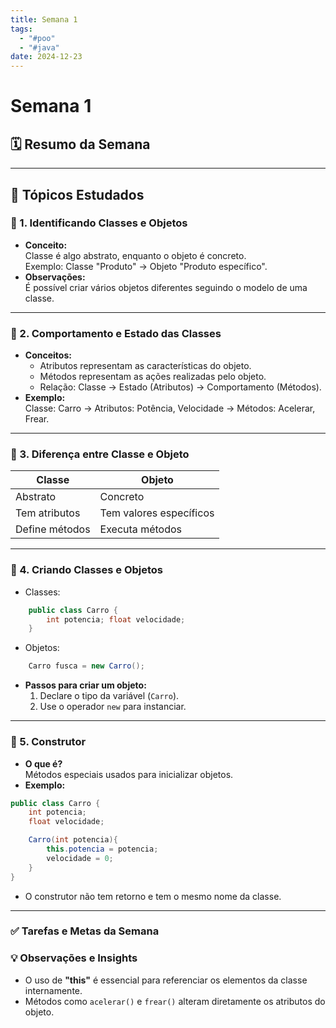 ```yaml
---
title: Semana 1
tags:
  - "#poo"
  - "#java"
date: 2024-12-23
---
```

# Semana 1

## 🗓 Resumo da Semana  
 

---

## 📖 Tópicos Estudados  

### 🧩 1. Identificando Classes e Objetos
 
- **Conceito:**  
    Classe é algo abstrato, enquanto o objeto é concreto.  
    Exemplo: Classe "Produto" → Objeto "Produto específico".
- **Observações:**  
    É possível criar vários objetos diferentes seguindo o modelo de uma classe.

---

### 🧩 2. Comportamento e Estado das Classes  

- **Conceitos:**
    - Atributos representam as características do objeto.
    - Métodos representam as ações realizadas pelo objeto.
    - Relação: Classe → Estado (Atributos) → Comportamento (Métodos).
- **Exemplo:**  
    Classe: Carro → Atributos: Potência, Velocidade → Métodos: Acelerar, Frear.

---

### 🧩 3. Diferença entre Classe e Objeto  

| **Classe**     | **Objeto**              |
| -------------- | ----------------------- |
| Abstrato       | Concreto                |
| Tem atributos  | Tem valores específicos |
| Define métodos | Executa métodos         |

---

### 🧩 4. Criando Classes e Objetos 

- Classes:
```java
	public class Carro { 
		int potencia; float velocidade; 
	}
```

- Objetos:
```java
	Carro fusca = new Carro();
```
- **Passos para criar um objeto:**
	1. Declare o tipo da variável (`Carro`).
	2. Use o operador `new` para instanciar.
---

### 🧩 5. Construtor

- **O que é?**  
	Métodos especiais usados para inicializar objetos.
- **Exemplo:**
```java
public class Carro {
    int potencia;
    float velocidade;

    Carro(int potencia){
        this.potencia = potencia;
        velocidade = 0;
    }
}
```
- O construtor não tem retorno e tem o mesmo nome da classe.

---

### ✅ **Tarefas e Metas da Semana**

### 💡 **Observações e Insights**

- O uso de **"this"** é essencial para referenciar os elementos da classe internamente.
- Métodos como `acelerar()` e `frear()` alteram diretamente os atributos do objeto.

